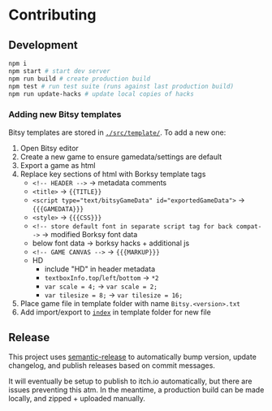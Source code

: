 # Contributing

## Development

```sh
npm i
npm start # start dev server
npm run build # create production build
npm test # run test suite (runs against last production build)
npm run update-hacks # update local copies of hacks
```

### Adding new Bitsy templates

Bitsy templates are stored in [`./src/template/`](./src/template). To add a new one:

1. Open Bitsy editor
2. Create a new game to ensure gamedata/settings are default
3. Export a game as html
4. Replace key sections of html with Borksy template tags
   - `<!-- HEADER -->` -> metadata comments
   - `<title>` -> `{{TITLE}}`
   - `<script type="text/bitsyGameData" id="exportedGameData">` -> `{{{GAMEDATA}}}`
   - `<style>` -> `{{{CSS}}}`
   - `<!-- store default font in separate script tag for back compat-->` -> modified Borksy font data
   - below font data -> borksy hacks + additional js
   - `<!-- GAME CANVAS -->` -> `{{{MARKUP}}}`
   - HD
     - include "HD" in header metadata
     - `textboxInfo.top`/`left`/`bottom` -> `*2`
     - `var scale = 4;` -> `var scale = 2;`
     - `var tilesize = 8;` -> `var tilesize = 16;`
5. Place game file in template folder with name `Bitsy.<version>.txt`
6. Add import/export to [`index`](./src/template/index.js) in template folder for new file

## Release

This project uses [semantic-release](https://github.com/semantic-release/semantic-release) to automatically bump version, update changelog, and publish releases based on commit messages.

It will eventually be setup to publish to itch.io automatically, but there are issues preventing this atm. In the meantime, a production build can be made locally, and zipped + uploaded manually.
